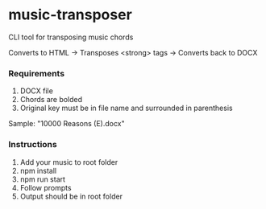 # music-transposer

CLI tool for transposing music chords

Converts to HTML -> Transposes \<strong> tags -> Converts back to DOCX

<h3>Requirements</h3>
<ol>
  <li>DOCX file</li>
  <li>Chords are bolded</li>
  <li>Original key must be in file name and surrounded in parenthesis</li>
</ol>
Sample: "10000 Reasons (E).docx"

<h3>Instructions</h3>
<ol>
  <li>Add your music to root folder</li>
  <li>npm install</li>
  <li>npm run start</li>
  <li>Follow prompts</li>
  <li>Output should be in root folder</li>
</ol>
